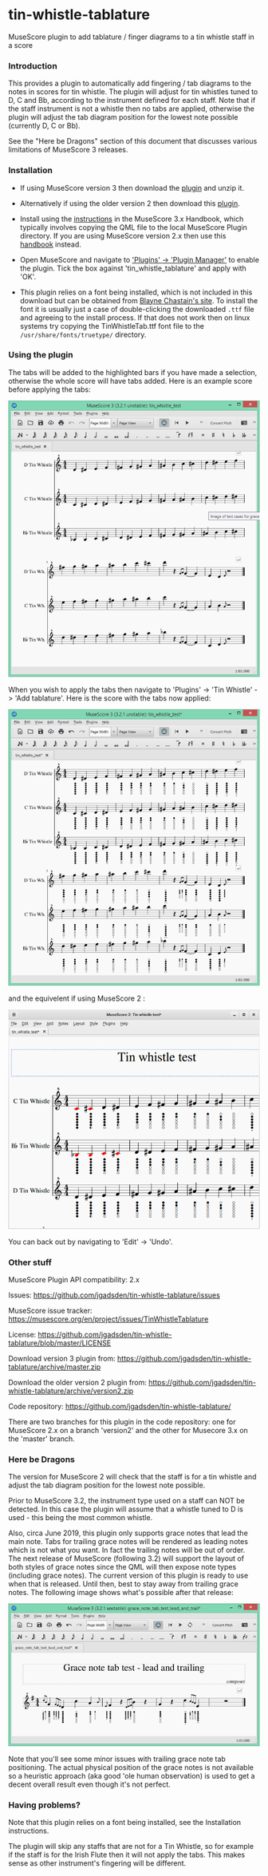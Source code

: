 # tin-whistle-tablature
MuseScore plugin to add tablature / finger diagrams to a tin whistle staff in a score

### Introduction
This provides a plugin to automatically add fingering / tab diagrams to the
notes in scores for tin whistle. The plugin will adjust for tin whistles tuned
to D, C and Bb, according to the instrument defined for each staff. Note that
if the staff instrument is not a whistle then no tabs are applied, otherwise the
plugin will adjust the tab diagram position for the lowest note possible
(currently D, C or Bb).

See the "Here be Dragons" section of this document that discusses various
limitations of MuseScore 3 releases.

### Installation
* If using MuseScore version 3 then download the [plugin](https://github.com/jgadsden/tin-whistle-tablature/archive/master.zip) and unzip it.

* Alternatively if using the older version 2 then download this [plugin](https://github.com/jgadsden/tin-whistle-tablature/archive/version2.zip).

* Install using the [instructions](https://musescore.org/en/handbook/3/plugins#installation) in the MuseScore 3.x Handbook, which typically 
involves copying the QML file to the local MuseScore Plugin directory. If you 
are using MuseScore version 2.x then use this [handbook](https://musescore.org/en/handbook/plugins#installation) instead.

* Open MuseScore and navigate to ['Plugins' -> 'Plugin Manager'](https://musescore.org/en/handbook/3/plugins#enable-disable-plugins)
to enable the plugin. Tick the box against 'tin\_whistle\_tablature' and apply
with 'OK'.

* This plugin relies on a font being installed, which is not included in this
download but can be obtained from [Blayne Chastain's site](https://www.blaynechastain.com/wp-content/uploads/TinWhistleTab.zip). To install the 
font it is usually just a case of double-clicking the downloaded `.ttf` file 
and agreeing to the install process. If that does not work then on linux
systems try copying the TinWhistleTab.ttf font file to the 
`/usr/share/fonts/truetype/` directory.

### Using the plugin
The tabs will be added to the highlighted bars if you have made a selection,
otherwise the whole score will have tabs added. Here is an example score before
applying the tabs:

![Diagram of tin whistle score before applying tabs](images/whistle-tabs-before.png  "Tin Whistle score without tabs")

When you wish to apply the tabs then navigate to 'Plugins' -> 'Tin Whistle' ->
'Add tablature'. Here is the score with the tabs now applied:

![Diagram of tin whistle tabs applied to the score version 3](images/whistle-tabs-after-v3.png  "Tin Whistle tabs applied version 3")

and the equivelent if using MuseScore 2 :

![Diagram of tin whistle tabs applied to the score version 2](images/whistle-tabs-after.png  "Tin Whistle tabs applied version 2")

You can back out by navigating to 'Edit' -> 'Undo'.

### Other stuff
MuseScore Plugin API compatibility: 2.x

Issues: https://github.com/jgadsden/tin-whistle-tablature/issues

MuseScore issue tracker: https://musescore.org/en/project/issues/TinWhistleTablature

License: https://github.com/jgadsden/tin-whistle-tablature/blob/master/LICENSE

Download version 3 plugin from:
https://github.com/jgadsden/tin-whistle-tablature/archive/master.zip

Download the older version 2 plugin from:
https://github.com/jgadsden/tin-whistle-tablature/archive/version2.zip

Code repository: https://github.com/jgadsden/tin-whistle-tablature/

There are two branches for this plugin in the code repository: one for
MuseScore 2.x on a branch 'version2' and the other for Musecore 3.x on the
'master' branch.


### Here be Dragons
The version for MuseScore 2 will check that the staff is for a tin whistle and
adjust the tab diagram position for the lowest note possible.

Prior to MuseScore 3.2, the instrument type used on a staff can NOT be 
detected. In this case the plugin will assume that a whistle tuned to D is 
used - this being the most common whistle. 

Also, circa June 2019, this plugin only supports grace notes that lead the main 
note. Tabs for trailing grace notes will be rendered as leading notes which is 
not what you want. In fact the trailing notes will be out of order. The next 
release of MuseScore (following 3.2) will support the layout of both styles of 
grace notes since the QML will then expose note types (including grace notes). 
The current version of this plugin is ready to use when that is released. 
Until then, best to stay away from trailing grace notes. The following image 
shows what's possible after that release: 

![Image of test cases for grace notes.](images/whistle-grace-note-test.png  "Image of test cases for grace notes.")

Note that you'll see some minor issues with trailing grace note tab positioning. 
The actual physical position of the grace notes is not available so a heuristic 
approach (aka good 'ole human observation) is used to get a decent overall result 
even though it's not perfect.

### Having problems?
Note that this plugin relies on a font being installed, see the Installation
instructions.

The plugin will skip any staffs that are not for a Tin Whistle, so for example
if the staff is for the Irish Flute then it will not apply the tabs. This makes
sense as other instrument's fingering will be different.

